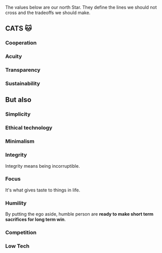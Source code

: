 The values below are our north Star. They define the lines we should not cross and the tradeoffs we should make. 

## CATS 🐱

### Cooperation

### Acuity

### Transparency

### Sustainability

## But also

### Simplicity

### Ethical technology

### Minimalism

### Integrity

Integrity means being incorruptible.


### Focus

It's what gives taste to things in life.


### Humility

By putting the ego aside, humble person are **ready to make short term sacrifices for long term win**.


### Competition


### Low Tech